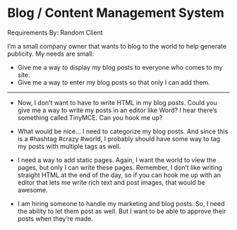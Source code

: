 # Blog / Content Management System
Requirements By: Random Client


I’m a small company owner that wants to blog to the world to help generate publicity. My needs are small:

- Give me a way to display my blog posts to everyone who comes to my site. 
- Give me a way to enter my blog posts so that only I can add them.
----

- Now, I don’t want to have to write HTML in my blog posts. Could you give me a way to write my posts in an editor like Word? I hear there’s something called TinyMCE. Can you hook me up? 

- What would be nice… I need to categorize my blog posts. And since this is a #hashtag #crazy #world, I probably should have some way to tag my posts with multiple tags as well. 

- I need a way to add static pages. Again, I want the world to view the pages, but only I can write these pages. Remember, I don’t like writing straight HTML at the end of the day, so if you can hook me up with an editor that lets me write rich text and post images, that would be awesome.

- I am hiring someone to handle my marketing and blog posts. So, I need the ability to let them post as well. But I want to be able to approve their posts when they’re made.




